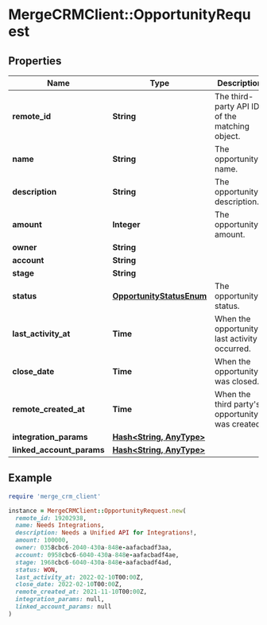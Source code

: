 # MergeCRMClient::OpportunityRequest

## Properties

| Name | Type | Description | Notes |
| ---- | ---- | ----------- | ----- |
| **remote_id** | **String** | The third-party API ID of the matching object. | [optional] |
| **name** | **String** | The opportunity&#39;s name. | [optional] |
| **description** | **String** | The opportunity&#39;s description. | [optional] |
| **amount** | **Integer** | The opportunity&#39;s amount. | [optional] |
| **owner** | **String** |  | [optional] |
| **account** | **String** |  | [optional] |
| **stage** | **String** |  | [optional] |
| **status** | [**OpportunityStatusEnum**](OpportunityStatusEnum.md) | The opportunity&#39;s status. | [optional] |
| **last_activity_at** | **Time** | When the opportunity&#39;s last activity occurred. | [optional] |
| **close_date** | **Time** | When the opportunity was closed. | [optional] |
| **remote_created_at** | **Time** | When the third party&#39;s opportunity was created. | [optional] |
| **integration_params** | [**Hash&lt;String, AnyType&gt;**](AnyType.md) |  | [optional] |
| **linked_account_params** | [**Hash&lt;String, AnyType&gt;**](AnyType.md) |  | [optional] |

## Example

```ruby
require 'merge_crm_client'

instance = MergeCRMClient::OpportunityRequest.new(
  remote_id: 19202938,
  name: Needs Integrations,
  description: Needs a Unified API for Integrations!,
  amount: 100000,
  owner: 0358cbc6-2040-430a-848e-aafacbadf3aa,
  account: 0958cbc6-6040-430a-848e-aafacbadf4ae,
  stage: 1968cbc6-6040-430a-848e-aafacbadf4ad,
  status: WON,
  last_activity_at: 2022-02-10T00:00Z,
  close_date: 2022-02-10T00:00Z,
  remote_created_at: 2021-11-10T00:00Z,
  integration_params: null,
  linked_account_params: null
)
```


